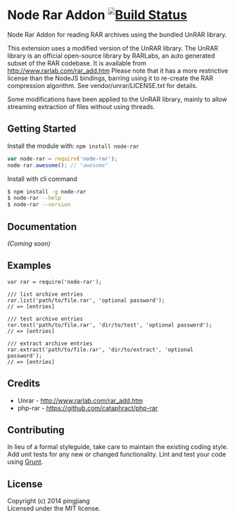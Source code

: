 #  Node Rar Addon [![Build Status](https://secure.travis-ci.org/pingjiang/node-rar.png?branch=master)](http://travis-ci.org/pingjiang/node-rar)

Node Rar Addon for reading RAR archives using the bundled UnRAR library.

This extension uses a modified version of the UnRAR library. The UnRAR library
is an official open-source library by RARLabs, an auto generated subset of the
RAR codebase. It is available from http://www.rarlab.com/rar_add.htm
Please note that it has a more restrictive license than the NodeJS bindings,
barring using it to re-create the RAR compression algorithm. See
vendor/unrar/LICENSE.txt for details.

Some modifications have been applied to the UnRAR library, mainly to allow
streaming extraction of files without using threads.

## Getting Started

Install the module with: `npm install node-rar`

```js
var node-rar = require('node-rar');
node-rar.awesome(); // "awesome"
```

Install with cli command

```sh
$ npm install -g node-rar
$ node-rar --help
$ node-rar --version
```




## Documentation

_(Coming soon)_


## Examples

```
var rar = require('node-rar');

/// list archive entries
rar.list('path/to/file.rar', 'optional password');
// => [entries]

/// test archive entries
rar.test('path/to/file.rar', 'dir/to/test', 'optional password');
// => [entries]

/// extract archive entries
rar.extract('path/to/file.rar', 'dir/to/extract', 'optional password');
// => [entries]
```


## Credits

* Unrar - http://www.rarlab.com/rar_add.htm
* php-rar - https://github.com/cataphract/php-rar

## Contributing

In lieu of a formal styleguide, take care to maintain the existing coding style. Add unit tests for any new or changed functionality. Lint and test your code using [Grunt](http://gruntjs.com).


## License

Copyright (c) 2014 pingjiang  
Licensed under the MIT license.
